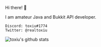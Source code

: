 Hi there! 👋

I am amateur Java and Bukkit API developer.

```
Discord: toxiu#1774
Twitter: @realtoxiu
```

​![toxiu's github stats](https://github-readme-stats.vercel.app/api​?username=toxiu&show_icons=true&theme=radical​)
